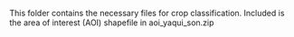 This folder contains the necessary files for crop classification. Included is the area of interest (AOI) shapefile in aoi_yaqui_son.zip
